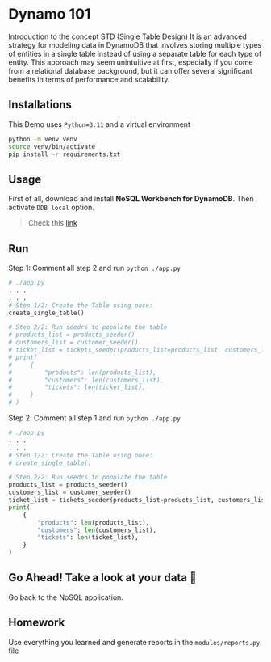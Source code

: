 # Dynamo 101

Introduction to the concept STD (Single Table Design) It is an advanced strategy for modeling data in DynamoDB that involves storing multiple types of entities in a single table instead of using a separate table for each type of entity. This approach may seem unintuitive at first, especially if you come from a relational database background, but it can offer several significant benefits in terms of performance and scalability.

## Installations

This Demo uses `Python=3.11` and a virtual environment

```bash
python -m venv venv
source venv/bin/activate
pip install -r requirements.txt
```

## Usage

First of all, download and install **NoSQL Workbench for DynamoDB**. Then activate `DDB local` option.

> Check this [link](https://docs.aws.amazon.com/amazondynamodb/latest/developerguide/workbench.html)

## Run

Step 1: Comment all step 2 and run `python ./app.py`

```python
# ./app.py
. . .
. . .
# Step 1/2: Create the Table using once:
create_single_table()

# Step 2/2: Run seedrs to populate the table
# products_list = products_seeder()
# customers_list = customer_seeder()
# ticket_list = tickets_seeder(products_list=products_list, customers_list=customers_list)
# print(
#     {
#         "products": len(products_list),
#         "customers": len(customers_list),
#         "tickets": len(ticket_list),
#     }
# )
```

Step 2: Comment all step 1 and run `python ./app.py`

```python
# ./app.py
. . .
. . .
# Step 1/2: Create the Table using once:
# create_single_table()

# Step 2/2: Run seedrs to populate the table
products_list = products_seeder()
customers_list = customer_seeder()
ticket_list = tickets_seeder(products_list=products_list, customers_list=customers_list)
print(
    {
        "products": len(products_list),
        "customers": len(customers_list),
        "tickets": len(ticket_list),
    }
)
```

## Go Ahead! Take a look at your data 🥰
Go back to the NoSQL application.

## Homework
Use everything you learned and generate reports in the `modules/reports.py` file